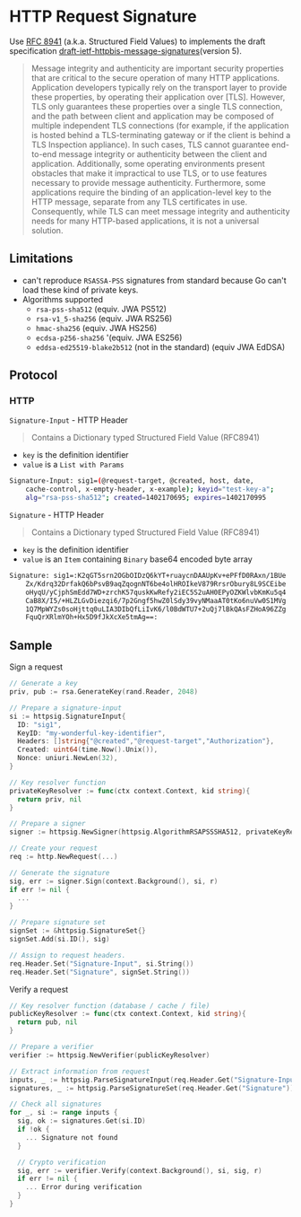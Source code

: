 # HTTP Request Signature

Use [RFC 8941](https://www.rfc-editor.org/rfc/rfc8941.html) (a.k.a. Structured Field Values) to implements
the draft specification [draft-ietf-httpbis-message-signatures](https://www.ietf.org/archive/id/draft-ietf-httpbis-message-signatures-05.html)(version 5).

> Message integrity and authenticity are important security properties that are critical to the secure operation of many HTTP applications. Application developers typically rely on the transport layer to provide these properties, by operating their application over [TLS]. However, TLS only guarantees these properties over a single TLS connection, and the path between client and application may be composed of multiple independent TLS connections (for example, if the application is hosted behind a TLS-terminating gateway or if the client is behind a TLS Inspection appliance). In such cases, TLS cannot guarantee end-to-end message integrity or authenticity between the client and application. Additionally, some operating environments present obstacles that make it impractical to use TLS, or to use features necessary to provide message authenticity. Furthermore, some applications require the binding of an application-level key to the HTTP message, separate from any TLS certificates in use. Consequently, while TLS can meet message integrity and authenticity needs for many HTTP-based applications, it is not a universal solution.

## Limitations

* can't reproduce `RSASSA-PSS` signatures from standard because Go can't load these kind of private keys.
* Algorithms supported
  * `rsa-pss-sha512` (equiv. JWA PS512)
  * `rsa-v1_5-sha256` (equiv. JWA RS256)
  * `hmac-sha256` (equiv. JWA HS256)
  * `ecdsa-p256-sha256` '(equiv. JWA ES256)
  * `eddsa-ed25519-blake2b512` (not in the standard) (equiv JWA EdDSA)

## Protocol

### HTTP

`Signature-Input` - HTTP Header

> Contains a Dictionary typed Structured Field Value (RFC8941)

* `key` is the definition identifier
* `value` is a `List with Params`

```sh
Signature-Input: sig1=(@request-target, @created, host, date,
    cache-control, x-empty-header, x-example); keyid="test-key-a";
    alg="rsa-pss-sha512"; created=1402170695; expires=1402170995
```

`Signature` - HTTP Header

> Contains a Dictionary typed Structured Field Value (RFC8941)

* `key` is the definition identifier
* `value` is an `Item` containing `Binary` base64 encoded byte array

```sh
Signature: sig1=:K2qGT5srn2OGbOIDzQ6kYT+ruaycnDAAUpKv+ePFfD0RAxn/1BUe
    Zx/Kdrq32DrfakQ6bPsvB9aqZqognNT6be4olHROIkeV879RrsrObury8L9SCEibe
    oHyqU/yCjphSmEdd7WD+zrchK57quskKwRefy2iEC5S2uAH0EPyOZKWlvbKmKu5q4
    CaB8X/I5/+HLZLGvDiezqi6/7p2Gngf5hwZ0lSdy39vyNMaaAT0tKo6nuVw0S1MVg
    1Q7MpWYZs0soHjttq0uLIA3DIbQfLiIvK6/l0BdWTU7+2uQj7lBkQAsFZHoA96ZZg
    FquQrXRlmYOh+Hx5D9fJkXcXe5tmAg==:
```

## Sample

Sign a request

```go
// Generate a key
priv, pub := rsa.GenerateKey(rand.Reader, 2048)

// Prepare a signature-input
si := httpsig.SignatureInput{
  ID: "sig1",
  KeyID: "my-wonderful-key-identifier",
  Headers: []string{"@created","@request-target","Authorization"},
  Created: uint64(time.Now().Unix()),
  Nonce: uniuri.NewLen(32),
}

// Key resolver function
privateKeyResolver := func(ctx context.Context, kid string){
  return priv, nil
}

// Prepare a signer
signer := httpsig.NewSigner(httpsig.AlgorithmRSAPSSSHA512, privateKeyResolver)

// Create your request
req := http.NewRequest(...)

// Generate the signature
sig, err := signer.Sign(context.Background(), si, r)
if err != nil {
  ...
}

// Prepare signature set
signSet := &httpsig.SignatureSet{}
signSet.Add(si.ID(), sig)

// Assign to request headers.
req.Header.Set("Signature-Input", si.String())
req.Header.Set("Signature", signSet.String())
```

Verify a request

```go
// Key resolver function (database / cache / file)
publicKeyResolver := func(ctx context.Context, kid string){
  return pub, nil
}

// Prepare a verifier
verifier := httpsig.NewVerifier(publicKeyResolver)

// Extract information from request
inputs, _ := httpsig.ParseSignatureInput(req.Header.Get("Signature-Input"))
signatures, _ := httpsig.ParseSignatureSet(req.Header.Get("Signature"))

// Check all signatures
for _, si := range inputs {
  sig, ok := signatures.Get(si.ID)
  if !ok {
    ... Signature not found
  }

  // Crypto verification
  sig, err := verifier.Verify(context.Background(), si, sig, r)
  if err != nil {
    ... Error during verification
  }
}
```
